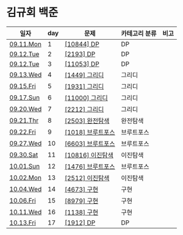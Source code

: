 # 김규회 백준

일자 | day | 문제 | 카테고리 분류 | 비고
--- | --- | --- | --------- | ---
[09.11.Mon](./2023.09.11) | 1 | [[10844] DP](./2023.09.11/10844.py) | DP
[09.12.Tue](./2023.09.12) | 2 | [[2193] DP](./2023.09.12/2193.py) | DP
[09.12.Tue](./2023.09.12) | 3 | [[11053] DP](./2023.09.12/11053.py) | DP
[09.13.Wed](./2023.09.13) | 4 | [[1449] 그리디](./2023.09.13/1449.py) | 그리디
[09.15.Fri](./2023.09.15) | 5 | [[1931] 그리디](./2023.09.15/1931.py) | 그리디
[09.17.Sun](./2023.09.17) | 6 | [[11000] 그리디](./2023.09.17/11000.py) | 그리디
[09.20.Wed](./2023.09.20) | 7 | [[2212] 그리디](./2023.09.20/2212.py) | 그리디
[09.21.Thr](./2023.09.21) | 8 | [[2503] 완전탐색](./2023.09.21/2503.py) | 완전탐색
[09.22.Fri](./2023.09.24) | 9 | [[1018] 브루트포스](./2023.09.24/1018.py) | 브루트포스
[09.27.Wed](./2023.09.27) | 10 | [[6603] 브루트포스](./2023.09.27/6603.py) | 브루트포스
[09.30.Sat](./2023.09.30) | 11 | [[10816] 이진탐색](./2023.09.27/10816.py) | 이진탐색
[10.01.Sun](./2023.10.01) | 12 | [[1476] 브루트포스](./2023.10.01/1476.py) | 브루트포스
[10.02.Mon](./2023.10.02) | 13 | [[2512] 이진탐색](./2023.10.02/2512.py) | 이진탐색
[10.04.Wed](./2023.10.04) | 14 | [[4673] 구현](./2023.10.04/4673.py) | 구현
[10.06.Fri](./2023.10.06) | 15 | [[8979] 구현](./2023.10.06/8979.py) | 구현
[10.11.Wed](./2023.10.11) | 16 | [[1138] 구현](./2023.10.11/1138.py) | 구현
[10.13.Fri](./2023.10.13) | 17 | [[1912] DP](./2023.10.13/1912.py) | DP
